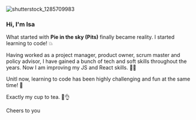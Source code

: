 ![shutterstock_1285709983](https://user-images.githubusercontent.com/79207112/119679875-00c51600-be41-11eb-9f82-89681f4c62ac.png)




### Hi, I'm Isa 

What started with **Pie in the sky (Pits)** finally became reality. I started learning to code! 💥

Having worked as a project manager, product owner, scrum master and policy advisor, I have gained a bunch
of tech and soft skills throughout the years. Now I am improving my JS and React skills. 👩‍💻

Unitl now, learning to code has been highly challenging and fun at the same time! 🚀

Exactly my cup to tea. 🍵👌

Cheers to you 

